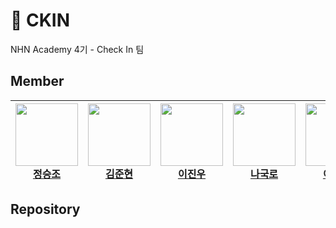 # 📖 CKIN

NHN Academy 4기 - Check In 팀 

## Member
<div align="center">
  
| <a href="https://github.com/f1v3-dev"><img src="https://github.com/f1v3-dev.png" width="100px"><br/>정승조</a> | <a href="https://github.com/dduneon"><img src="https://github.com/dduneon.png" width="100px"><br/>김준현</a> | <a href="https://github.com/devhomh"><img src="https://github.com/devhomh.png" width="100px"><br/>이진우</a> | <a href="https://github.com/nayoseb"><img src="https://github.com/nayoseb.png" width="100px"><br/>나국로</a> | <a href="https://github.com/nueag"> <img src ="https://github.com/nueag.png" width="100px"><br/>이가은</a> |<a href="https://github.com/unhas01"><img src="https://github.com/unhas01.png" width="100px"><br/>박경서(TA)</a>
|-----|-----|-----|-----|-----|-----|
  
</div>


## Repository
